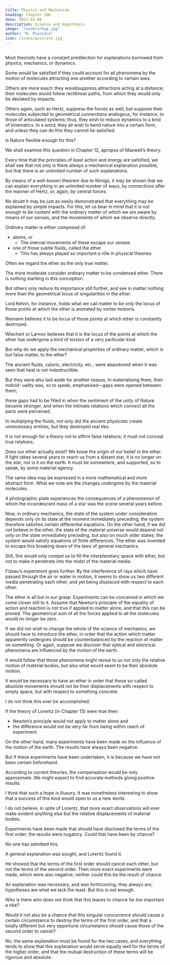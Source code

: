 ```yaml
---
title: Physics and Mechanism
heading: Chapter 10b
date: 2022-01-08
description: Science and Hypothesis
image: "/covers/hyp.jpg"
author: "H. Poincare"
icon: /icons/poincare.jpg
---
```



## 
 
Most theorists have a constant predilection for explanations borrowed from physics, mechanics, or dynamics. 

Some would be satisfied if they could account for all phenomena by the motion of molecules attracting one another according to certain laws. 

Others are more exact: they wouldsuppress attractions acting at a distance; their molecules would follow rectilinear paths, from which they would only be deviated by impacts. 

Others again, such as Hertz, suppress the forces as well, but suppose their molecules subjected to geometrical connections analogous, for instance, to those of articulated systems; thus, they wish to reduce dynamics to a kind of kinematics. In
a word, they all wish to bend nature into a certain form, and unless they can do this they cannot be satisfied. 

Is Nature flexible enough for this?

We shall examine this question in Chapter 12, àpropos of Maxwell’s theory. 

Every time that the principles of least action and energy are satisfied, we shall see that not only is there always a mechanical explanation possible, but that there is an unlimited number of such explanations. 

By means of a well-known theorem due to Königs, it may be shown that we can explain everything in an unlimited number of ways, by connections after the manner of Hertz, or, again, by central forces. 

No doubt it may be just as easily demonstrated that everything may be explained by simple impacts. For this, let us bear in mind
that it is not enough to be content with the ordinary matter of which we are aware by means of our senses, and the movements of which we observe directly. 

Ordinary matter is either composed of:
- atoms, or
  - The internal movements of these escape our senses
- one of those subtle fluids, called the ether
  - This has always played so important a rôle in physical theories.

<!-- able to estimate only the displacement of the whole; or we may imagine  -->


Often we regard the ether as the only <!-- primitive, or even as the only --> true matter. 

The more moderate consider ordinary matter to be condensed ether. There is nothing startling in this conception. 

But others only reduce its importance still further, and see in matter nothing more than the geometrical locus of singularities in
the ether. 

Lord Kelvin, for instance, holds what we call matter to be only the locus of those points at which the ether is animated by vortex motions. 

Riemann believes it to be locus of those points at which ether is constantly destroyed. 

Wiechert or Larmor believes that it is the locus of the points at which the ether has undergone a kind of torsion of a very particular kind. 

But why do we apply the mechanical properties of ordinary matter, which is but false matter, to the ether?

The ancient fluids, caloric,
electricity, etc., were abandoned when it was seen that heat is not indestructible. 

But they were also laid aside for another reason, In materialising them, their individ-
uality was, so to speak, emphasised—gaps were opened
between them; 

these gaps had to be filled in when the sentiment of the unity of Nature became stronger,
and when the intimate relations which connect all the
parts were perceived. 

In multiplying the fluids, not only did the ancient physicists create unnecessary entities, but
they destroyed real ties. 

It is not enough for a theory not to affirm false relations; it must not conceal true relations.

Does our ether actually exist? We know the origin of our belief in the ether. If light takes several years to reach
us from a distant star, it is no longer on the star, nor is
it on the earth. It must be somewhere, and supported,
so to speak, by some material agency.

The same idea may be expressed in a more mathematical and more abstract form. What we note are the
changes undergone by the material molecules. 

A photographic plate experiences the consequences of a phenomenon of which the incandescent
mass of a star was the scene several years before. 

Now, in ordinary mechanics, the state of the system under consideration depends only on its state at the moment immediately preceding; the system therefore satisfies certain differential equations. On the other hand, if we did not
believe in the ether, the state of the material universe
would depend not only on the state immediately preceding, but also on much older states; the system would satisfy equations of finite differences. The ether was invented to escape this breaking down of the laws of general
mechanics.

Still, this would only compel us to fill the interplanetary space with ether, but not to make it penetrate
into the midst of the material media. 

Fizeau’s experiment goes further. By the interference of rays which
have passed through the air or water in motion, it seems to show us two different media penetrating each other, and yet being displaced with respect to each other. 

The ether is all but in our grasp. Experiments can be conceived in which we come closer still to it. Assume that Newton’s principle of the equality of action and reaction is not true if applied to matter alone, and that this can be proved. The geometrical sum of all the forces applied to all the molecules would no longer be zero. 

If we did not wish to change the whole of the science of mechanics, we should have to introduce the ether, in order that
the action which matter apparently undergoes should be counterbalanced by the reaction of matter on something. Or again, suppose we discover that optical and electrical phenomena are influenced by the motion of the earth.

It would follow that those phenomena might reveal to us not only the relative motion of material bodies, but also what would seem to be their absolute motion. 

It would be necessary to have an ether in order that these so-called absolute movements should not be their displacements with respect to empty space, but with respect to something concrete.



I do not think this ever be accomplished. 

If the theory of Lorentz (in Chapter 13) were true then:
- Newton’s principle would not apply to matter alone and
- the difference would not  be very far from being within reach of experiment. 

On the other hand, many experiments have been made on the influence of the motion of the earth. The results
have always been negative. 

But if these experiments have been undertaken, it is because we have not been certain beforehand. 

According to current theories, the compensation would be only approximate. We might expect to find accurate methods giving positive results. 

I think that such a hope is illusory. It was nonetheless interesting to show that a success of this kind would open to us a new world.

<!-- And now allow me to make a digression; I must explain why  -->

I do not believe, in spite of Lorentz, that more exact observations will ever make evident anything else but the relative displacements of material bodies. 

Experiments have been made that should have disclosed the terms of the first order; the results were nugatory. Could
that have been by chance? 

No one has admitted this. 

A general explanation was sought, and Lorentz found it.

He showed that the terms of the first order should cancel each other, but not the terms of the second order.
Then more exact experiments were made, which were also negative; neither could this be the result of chance.

An explanation was necessary, and was forthcoming; they always are; hypotheses are what we lack the least. But this is not enough. 

Who is there who does not think that this leaves to chance far too important a rôle? 

Would it not also be a chance that this singular concurrence should cause a certain circumstance to destroy the terms of the first order, and that a totally different but very opportune circumstance should cause those of the second order to vanish?  

No; the same explanation must be found for the two cases, and everything tends to show that this explanation would serve equally well for the terms of the higher order, and that the mutual destruction of these
terms will be rigorous and absolute.

